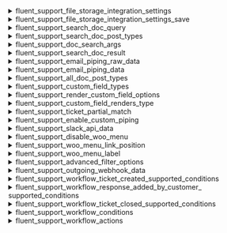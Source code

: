 <explain-block title="fluent-support/_fluent_support_pro_filters">

[//]: # (0)
<details class="fs-docs-collapse">

<summary class="fs-docs-title">fluent_support_file_storage_integration_settings</summary>
<hr>
<div class="fs-docs-content">
This filter hook allows you to retrieve file storage integration settings data and modify it.

**Parameters**

- '$settings' (array) File storage integration settings data

**Usage**

```php
add_filter('fluent_support/file_storage_integration_settings_' . $settingsKey, function ($settings) {
    // ...do something
    return $settings
}, 10, 1)
```

**Note:** `$settingsKey` It contains the file upload driver name, such as Dropbox, Google Drive, etc.

**Reference**

`apply_filters('fluent_support_pro/file_storage_integration_settings_' . $settingsKey, [
    'fieldsConfig' => null,
    'settings'     => null
])
`


This filter is located in <br>
`fluent-support-pro/app/Http/Controllers/UploadIntegrationController.php`
</div>

</details>

[//]: # (1)
<details class="fs-docs-collapse">

<summary class="fs-docs-title">fluent_support_file_storage_integration_settings_save</summary>
<hr>
<div class="fs-docs-content">
This filter hook allows you to retrieve file upload related message and settings data and modify it.

**Parameters**

- '$message' (array) Message related to saving file upload settings
- 'settings' (array) Data for saving file upload settings

**Usage**

```php
add_filter('fluent_support/file_storage_integration_settings_save_' . $settingsKey, 
function($message, $settings) {
    // ...do something
    return $message
}, 10, 2)
```
**Note:** `$settingsKey` It contains the file upload driver name, such as Dropbox, Google Drive, etc.

**Reference**

`apply_filters('fluent_support_pro/file_storage_integration_settings_save_' . $settingsKey, [
            'message' => __('Sorry, upload driver not found')
        ], $settings)`


This filter is located in <br>
`fluent-support-pro/app/Http/Controllers/UploadIntegrationController.php`
</div>

</details>

[//]: # (2)
<details class="fs-docs-collapse">

<summary class="fs-docs-title">fluent_support_search_doc_query</summary>
<hr>
<div class="fs-docs-content">
This filter hook allows you to retrieve the search query used for document and modify it.

**Parameters**

- '$search' (string) Search query used for document

**Usage**

```php
add_filter('fluent_support/search_doc_query', function($search) {
    // ...do something
    return $search
}, 10, 1)
```

**Reference**

`apply_filters('fluent_support/search_doc_query', $search)`


This filter is located in <br>
`fluent-support-pro/app/Http/Controllers/DocSuggestionController.php`
</div>

</details>

[//]: # (3)
<details class="fs-docs-collapse">

<summary class="fs-docs-title">fluent_support_search_doc_post_types</summary>
<hr>
<div class="fs-docs-content">
This filter hook allows you to retrieve the document types data and modify it.

**Parameters**

- '$docsPostType' (array) Document types

**Usage**

```php
add_filter('fluent_support/search_doc_post_types', function($docsPostType) {
    // ...do something
    return $docsPostType
}, 10, 1)
```

**Reference**

`apply_filters('fluent_support/search_doc_post_types', $ticketConfig['docs_post_types'])`


This filter is located in <br>
`fluent-support-pro/app/Http/Controllers/DocSuggestionController.php`
</div>

</details>

[//]: # (4)
<details class="fs-docs-collapse">

<summary class="fs-docs-title">fluent_support_doc_search_args</summary>
<hr>
<div class="fs-docs-content">
This filter hook allows you to retrieve the document search arguments and modify it.

**Parameters**

- '$searchArgs' (array) Document search arguments

**Usage**

```php
add_filter('fluent_support/doc_search_args', function($searchArgs) {
    // ...do something
    return $searchArgs
}, 10, 1)
```

**Reference**

`apply_filters('fluent_support/doc_search_args', [
    'post_type'   => $postTypes,
    's'           => $search,
    'numberposts' => $ticketConfig['post_limits']
])`


This filter is located in <br>
`fluent-support-pro/app/Http/Controllers/DocSuggestionController.php`
</div>

</details>

[//]: # (5)
<details class="fs-docs-collapse">

<summary class="fs-docs-title">fluent_support_search_doc_result</summary>
<hr>
<div class="fs-docs-content">
This filter hook allows you to retrieve the document search result and modify it.

**Parameters**

- '$result' (array) Document search result

**Usage**

```php
add_filter('fluent_support/search_doc_result', function($result) {
    // ...do something
    return $result
}, 10, 1)
```

**Reference**

`apply_filters('fluent_support/search_doc_result', $result)`


This filter is located in <br>
`fluent-support-pro/app/Http/Controllers/DocSuggestionController.php`
</div>

</details>

[//]: # (6)
<details class="fs-docs-collapse">

<summary class="fs-docs-title">fluent_support_email_piping_raw_data</summary>
<hr>
<div class="fs-docs-content">
This filter hook allows you to retrieve the payload and mailbox data and modify it.

**Parameters**

- '$data' (array) Payload data
- '$box' (object) Mailbox data

**Usage**

```php
add_filter('fluent_support/email_piping_raw_data', function($data, $box) {
    // ...do something
    return $data
}, 10, 2)
```

**Reference**

`apply_filters('fluent_support_pro/email_piping_raw_data', $data, $box)`


This filter is located in <br>
`fluent-support-pro/app/Http/Controllers/EmailBoxController.php`
</div>

</details>

[//]: # (7)
<details class="fs-docs-collapse">

<summary class="fs-docs-title">fluent_support_email_piping_data</summary>
<hr>
<div class="fs-docs-content">
This filter hook allows you to retrieve the payload, formatted payload and mailbox data and modify it.

**Parameters**

- '$formattedData' (array) formatted payload data
- '$data' (array) Payload data
- '$box' (object) Mailbox data

**Usage**

```php
add_filter('fluent_support/email_piping_data', function($formattedData, $data, $box) {
    // ...do something
    return $formattedData
}, 10, 3)
```

**Reference**

`apply_filters('fluent_support_pro/email_piping_data', $formattedData, $data, $box)`


This filter is located in <br>
`fluent-support-pro/app/Http/Controllers/EmailBoxController.php`
</div>

</details>

[//]: # (8)
<details class="fs-docs-collapse">

<summary class="fs-docs-title">fluent_support_all_doc_post_types</summary>
<hr>
<div class="fs-docs-content">
This filter hook allows you to retrieve the document post types and modify it.

**Parameters**

- '$postTypes' (array) Document post types

**Usage**

```php
add_filter('fluent_support/all_doc_post_types', function($postTypes) {
    // ...do something
    return $postTypes
}, 10, 1)
```

**Reference**

`apply_filters('fluent_support/all_doc_post_types', get_post_types([
    'public'             => true,
    'publicly_queryable' => true
]))`


This filter is located in <br>
`fluent-support-pro/app/Http/Controllers/TicketFormController.php`
</div>

</details>

[//]: # (9)
<details class="fs-docs-collapse">

<summary class="fs-docs-title">fluent_support_custom_field_types</summary>
<hr>
<div class="fs-docs-content">
This filter hook allows you to retrieve the list of custom field types and modify it.

**Parameters**

- '$fieldTypes' (array) List of custom field types

**Usage**

```php
add_filter('fluent_support/custom_field_types', function($fieldTypes) {
    // ...do something
    return $fieldTypes
}, 10, 1)
```

**Reference**

`apply_filters('fluent_support/custom_field_types', $fieldTypes)`

<b>`$fieldTypes` is used here as an illustrative variable to represent the raw array value found in the main filter, demonstrating the custom form field types.</b>

This filter is located in <br>
`fluent-support-pro/app/Services/CustomFieldsService.php`
</div>

</details>

[//]: # (10)
<details class="fs-docs-collapse">

<summary class="fs-docs-title">fluent_support_render_custom_field_options</summary>
<hr>
<div class="fs-docs-content">
This filter hook allows you to retrieve the public field, customer data, and modify it..

**Parameters**

- '$publicField' (array) Public field
- '$customer' (object) Customer data

**Usage**

```php
add_filter('fluent_support/render_custom_field_options_' . $fieldType['type'], function( $publicField, $customer) {
    // ...do something
    return $publicField
}, 10, 2)
```
**Note:** `$fieldType['type']` the type of field, whether it be text,email, user, etc.

**Reference**

`apply_filters('fluent_support/render_custom_field_options_' . $fieldType['type'], $publicField, $customer)`


This filter is located in <br>
`fluent-support-pro/app/Services/CustomFieldsService.php`
</div>

</details>

[//]: # (11)
<details class="fs-docs-collapse">

<summary class="fs-docs-title">fluent_support_custom_field_renders_type</summary>
<hr>
<div class="fs-docs-content">
This filter hook allows you to retrieve the field types and modify it..

**Parameters**

- '$fieldTypes' (array) Field types

**Usage**

```php
add_filter('fluent_support/custom_field_renders_type', function( $fieldTypes) {
    // ...do something
    return $fieldTypes
}, 10, 1)
```

**Reference**

`apply_filters('fluent_support/custom_field_renders_type', $fieldTypes)`


This filter is located in <br>
`fluent-support-pro/app/Services/CustomFieldsService.php`
</div>

</details>

[//]: # (12)
<details class="fs-docs-collapse">

<summary class="fs-docs-title">fluent_support_ticket_partial_match</summary>
<hr>
<div class="fs-docs-content">
This filter hook allows you to retrieve ticket partially match data modify it..

**Parameters**

- '$partialMatch' (boolean) Ticket partially match or not

**Usage**

```php
add_filter('fluent_support/ticket_partial_match', function( $partialMatch) {
    // ...do something
    return $partialMatch
}, 10, 1)
```

**Reference**

`apply_filters('fluent_support/ticket_partial_match', true)`


This filter is located in <br>
`fluent-support-pro/app/Services/Integrations/FluentEmailPiping/ByMailHandler.php`
</div>

</details>

[//]: # (13)
<details class="fs-docs-collapse">

<summary class="fs-docs-title">fluent_support_enable_custom_piping</summary>
<hr>
<div class="fs-docs-content">
This filter hook allows you to retrieve custom piping permission modify it..

**Parameters**

- '$enableCustomPiping' (boolean) Enable custom piping or not

**Usage**

```php
add_filter('fluent_support/enable_custom_piping', function( $enableCustomPiping) {
    // ...do something
    return $enableCustomPiping
}, 10, 1)
```

**Reference**

`apply_filters('fluent_support/enable_custom_piping', false)`


This filter is located in <br>
`fluent-support-pro/app/Services/Integrations/FluentEmailPiping/ByMailHandler.php`
</div>

</details>

[//]: # (14)
<details class="fs-docs-collapse">

<summary class="fs-docs-title">fluent_support_slack_api_data</summary>
<hr>
<div class="fs-docs-content">
This filter hook allows you to retrieve Slack integration settings, message data, and modify them.

**Parameters**

- '$data' (array) Slack Integration Settings data
- '$message' (array) Data for slack message
**Usage**

```php
add_filter('fluent_support/slack_api_data', function($data, $message) {
    // ...do something
    return $data
}, 10, 2)
```

**Reference**

`apply_filters('fluent_support/slack_api_data', $data, $message)`


This filter is located in <br>
`fluent-support-pro/app/Services/Integrations/Slack/SlackApi.php`
</div>

</details>

[//]: # (15)
<details class="fs-docs-collapse">

<summary class="fs-docs-title">fluent_support_disable_woo_menu</summary>
<hr>
<div class="fs-docs-content">
This filter hook allows you to retrieve the wooCommerce menu permission to disable it or not and modify it.

**Parameters**

- '$data' (boolean) Disable wooCommerce menu or not

**Usage**

```php
add_filter('fluent_support/disable_woo_menu', function($data) {
    // ...do something
    return $data
}, 10, 1)
```

**Reference**

`apply_filters('fluent_support/disable_woo_menu', false)`


This filter is located in <br>
`fluent-support-pro/app/Services/Integrations/WooCommerce.php`
</div>

</details>

[//]: # (16)
<details class="fs-docs-collapse">

<summary class="fs-docs-title">fluent_support_woo_menu_link_position</summary>
<hr>
<div class="fs-docs-content">
This filter hook allows you to retrieve the support page link position in WooCommerce customer menu and modify it.

**Parameters**

- '$supportTicketPosition' (boolean) Support page link position in WooCommerce customer menu

**Usage**

```php
add_filter('fluent_support/woo_menu_link_position', function($supportTicketPosition) {
    // ...do something
    return $supportTicketPosition
}, 10, 1)
```

**Reference**

`apply_filters('fluent_support/woo_menu_link_position', 3)`


This filter is located in <br>
`fluent-support-pro/app/Services/Integrations/WooCommerce.php`
</div>

</details>

[//]: # (16)
<details class="fs-docs-collapse">

<summary class="fs-docs-title">fluent_support_woo_menu_label</summary>
<hr>
<div class="fs-docs-content">
This filter hook allows you to retrieve the support page link label in WooCommerce customer menu and modify it.

**Parameters**

- '$supportLabel' (string) Support page link label in WooCommerce customer menu

**Usage**

```php
add_filter('fluent_support/woo_menu_label', function($supportLabel) {
    // ...do something
    return $supportLabel
}, 10, 1)
```

**Reference**

`apply_filters('fluent_support/woo_menu_label', $supportLabel)`


This filter is located in <br>
`fluent-support-pro/app/Services/Integrations/WooCommerce.php`
</div>

</details>

[//]: # (16)
<details class="fs-docs-collapse">

<summary class="fs-docs-title">fluent_support_advanced_filter_options</summary>
<hr>
<div class="fs-docs-content">
This filter hook allows you to retrieve the advanced filter options data and modify it.

**Parameters**

- '$groups' (array) Advanced filter options data

**Usage**

```php
add_filter('fluent_support/advanced_filter_options', function($groups) {
    // ...do something
    return $groups
}, 10, 1)
```

**Reference**

`apply_filters('fluent_support/advanced_filter_options', $groups)`


This filter is located in <br>
`fluent-support-pro/app/Services/ProHelper.php`
</div>

</details>

[//]: # (17)
<details class="fs-docs-collapse">

<summary class="fs-docs-title">fluent_support_outgoing_webhook_data</summary>
<hr>
<div class="fs-docs-content">
This filter hook allows you to retrieve the outgoing webhook data and modify it.

**Parameters**

- '$data' (array) Formatted Ticket data
- '$action' (object) Workflow action data
- '$ticket' (object) Ticket data

**Usage**

```php
add_filter('fluent_support/outgoing_webhook_data', function($data, $action, $ticket) {
    // ...do something
    return $groups
}, 10, 3)
```

**Reference**

`apply_filters('fluent_support/outgoing_webhook_data', $data, $action, $this->ticket)`


This filter is located in <br>
`fluent-support-pro/app/Services/Workflow/ActionRunner.php`
</div>

</details>

[//]: # (18)
<details class="fs-docs-collapse">

<summary class="fs-docs-title">fluent_support_workflow_ticket_created_supported_conditions</summary>
<hr>
<div class="fs-docs-content">
This filter hook allows you to retrieve the workflow ticket created supported conditions data and modify it.

**Parameters**

- '$supportedConditions' (array) Ticket created supported conditions data

**Usage**

```php
add_filter('fluent_support/workflow_ticket_created_supported_conditions', function($supportedConditions) {
    // ...do something
    return $supportedConditions
}, 10, 1)
```

**Reference**

`apply_filters('fluent_support/workflow_ticket_created_supported_conditions', $supportedConditions)`

<b>`$supportedConditions` is used here as an illustrative variable to represent the raw array value found in the main filter, demonstrating the ticket created supported conditions data.</b>

This filter is located in <br>
`fluent-support-pro/app/Services/Workflow/WorkflowHelper.php`
</div>

</details>

[//]: # (19)
<details class="fs-docs-collapse">

<summary class="fs-docs-title">fluent_support_workflow_response_added_by_customer_
supported_conditions</summary>
<hr>
<div class="fs-docs-content">
This filter hook allows you to retrieve the response added by customer supported conditions data and modify it.

**Parameters**

- '$supportedConditions' (array) Response added by customer supported conditions data

**Usage**

```php
add_filter('fluent_support/workflow_response_added_by_customer_supported_conditions', function($supportedConditions) {
    // ...do something
    return $supportedConditions
}, 10, 1)
```

**Reference**

`apply_filters('fluent_support/workflow_response_added_by_customer_supported_conditions', $supportedConditions)`

<b>`$supportedConditions` is used here as an illustrative variable to represent the raw array value found in the main filter, demonstrating the response added by customer supported conditions data.</b>

This filter is located in <br>
`fluent-support-pro/app/Services/Workflow/WorkflowHelper.php`
</div>

</details>

[//]: # (20)
<details class="fs-docs-collapse">

<summary class="fs-docs-title">fluent_support_workflow_ticket_closed_supported_conditions</summary>
<hr>
<div class="fs-docs-content">
This filter hook allows you to retrieve the ticket closed supported conditions data and modify it.

**Parameters**

- '$supportedConditions' (array) Ticket closed supported conditions data

**Usage**

```php
add_filter('fluent_support/workflow_ticket_closed_supported_conditions', function($supportedConditions) {
    // ...do something
    return $supportedConditions
}, 10, 1)
```

**Reference**

`apply_filters('fluent_support/workflow_ticket_closed_supported_conditions', $supportedConditions)`

<b>`$supportedConditions` is used here as an illustrative variable to represent the raw array value found in the main filter, demonstrating the ticket closed supported conditions data.</b>

This filter is located in <br>
`fluent-support-pro/app/Services/Workflow/WorkflowHelper.php`
</div>

</details>

[//]: # (21)
<details class="fs-docs-collapse">

<summary class="fs-docs-title">fluent_support_workflow_conditions</summary>
<hr>
<div class="fs-docs-content">
This filter hook allows you to retrieve the Workflow conditions data and modify it.

**Parameters**

- '$conditions' (array) Workflow conditions data

**Usage**

```php
add_filter('fluent_support/workflow_conditions', function($conditions) {
    // ...do something
    return $conditions
}, 10, 1)
```

**Reference**

`apply_filters('fluent_support/workflow_conditions', $conditions)`

This filter is located in <br>
`fluent-support-pro/app/Services/Workflow/WorkflowHelper.php`
</div>

</details>

[//]: # (22)
<details class="fs-docs-collapse">

<summary class="fs-docs-title">fluent_support_workflow_actions</summary>
<hr>
<div class="fs-docs-content">
This filter hook allows you to retrieve the Workflow actions data and modify it.

**Parameters**

- '$actions' (array) Workflow actions data
- '$workFlow' (array) Workflow data

**Usage**

```php
add_filter('fluent_support/workflow_actions', function($actions, $workFlow) {
    // ...do something
    return $actions
}, 10, 2)
```

**Reference**

`apply_filters('fluent_support/workflow_actions', $actions, $workFlow)`

This filter is located in <br>
`fluent-support-pro/app/Services/Workflow/WorkflowHelper.php`
</div>

</details>


</explain-block>

